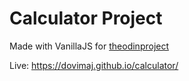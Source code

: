 # Calculator Project

Made with VanillaJS for [theodinproject](https://theodinproject.com)

Live:
https://dovimaj.github.io/calculator/
